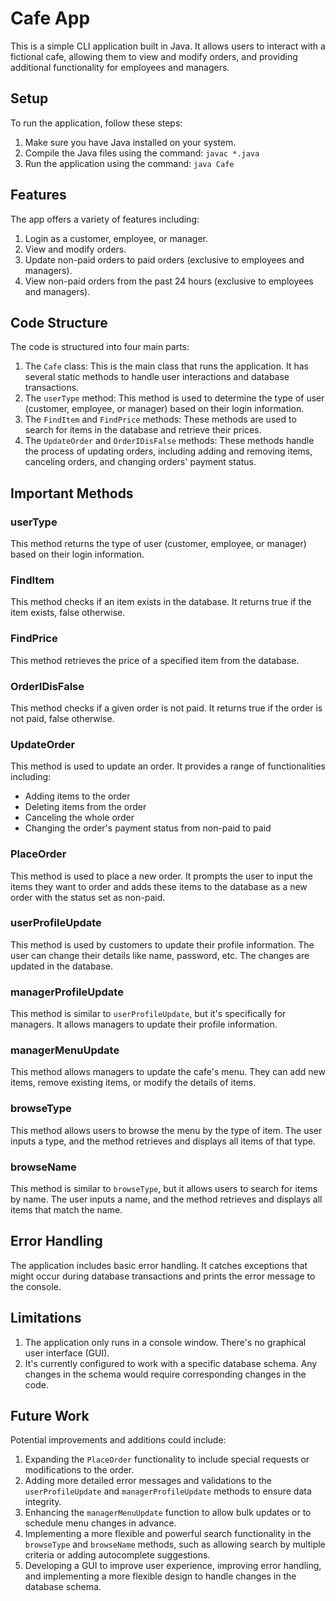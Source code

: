 # Cafe App

This is a simple CLI application built in Java. It allows users to interact with a fictional cafe, allowing them to view and modify orders, and providing additional functionality for employees and managers.

## Setup

To run the application, follow these steps:

1. Make sure you have Java installed on your system.
2. Compile the Java files using the command: `javac *.java`
3. Run the application using the command: `java Cafe`

## Features

The app offers a variety of features including:

1. Login as a customer, employee, or manager.
2. View and modify orders.
3. Update non-paid orders to paid orders (exclusive to employees and managers).
4. View non-paid orders from the past 24 hours (exclusive to employees and managers).

## Code Structure

The code is structured into four main parts:

1. The `Cafe` class: This is the main class that runs the application. It has several static methods to handle user interactions and database transactions.
2. The `userType` method: This method is used to determine the type of user (customer, employee, or manager) based on their login information.
3. The `FindItem` and `FindPrice` methods: These methods are used to search for items in the database and retrieve their prices.
4. The `UpdateOrder` and `OrderIDisFalse` methods: These methods handle the process of updating orders, including adding and removing items, canceling orders, and changing orders' payment status.

## Important Methods

### userType
This method returns the type of user (customer, employee, or manager) based on their login information.

### FindItem
This method checks if an item exists in the database. It returns true if the item exists, false otherwise.

### FindPrice
This method retrieves the price of a specified item from the database.

### OrderIDisFalse
This method checks if a given order is not paid. It returns true if the order is not paid, false otherwise.

### UpdateOrder
This method is used to update an order. It provides a range of functionalities including:
- Adding items to the order
- Deleting items from the order
- Canceling the whole order
- Changing the order's payment status from non-paid to paid

### PlaceOrder
This method is used to place a new order. It prompts the user to input the items they want to order and adds these items to the database as a new order with the status set as non-paid.

### userProfileUpdate
This method is used by customers to update their profile information. The user can change their details like name, password, etc. The changes are updated in the database.

### managerProfileUpdate
This method is similar to `userProfileUpdate`, but it's specifically for managers. It allows managers to update their profile information.

### managerMenuUpdate
This method allows managers to update the cafe's menu. They can add new items, remove existing items, or modify the details of items.

### browseType
This method allows users to browse the menu by the type of item. The user inputs a type, and the method retrieves and displays all items of that type.

### browseName
This method is similar to `browseType`, but it allows users to search for items by name. The user inputs a name, and the method retrieves and displays all items that match the name.

## Error Handling

The application includes basic error handling. It catches exceptions that might occur during database transactions and prints the error message to the console.

## Limitations

1. The application only runs in a console window. There's no graphical user interface (GUI).
2. It's currently configured to work with a specific database schema. Any changes in the schema would require corresponding changes in the code.

## Future Work

Potential improvements and additions could include:

1. Expanding the `PlaceOrder` functionality to include special requests or modifications to the order.
2. Adding more detailed error messages and validations to the `userProfileUpdate` and `managerProfileUpdate` methods to ensure data integrity.
3. Enhancing the `managerMenuUpdate` function to allow bulk updates or to schedule menu changes in advance.
4. Implementing a more flexible and powerful search functionality in the `browseType` and `browseName` methods, such as allowing search by multiple criteria or adding autocomplete suggestions.
5. Developing a GUI to improve user experience, improving error handling, and implementing a more flexible design to handle changes in the database schema.
